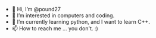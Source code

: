 - 👋 Hi, I’m @pound27
- 👀 I’m interested in computers and coding.
- 🌱 I’m currently learning python, and I want to learn C++.
- 📫 How to reach me ... you don't. :)

<!---
pound27/pound27 is a ✨ special ✨ repository because its `README.md` (this file) appears on your GitHub profile.
You can click the Preview link to take a look at your changes.
--->

